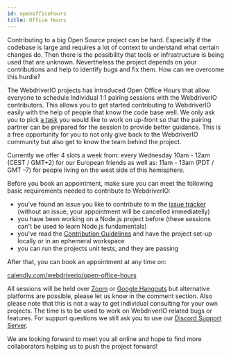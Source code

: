 ```yaml
---
id: openofficehours
title: Office Hours
---
```


Contributing to a big Open Source project can be hard. Especially if the codebase is large and requires a lot of context to understand what certain changes do. Then there is the possibility that tools or infrastructure is being used that are unknown. Nevertheless the project depends on your contributions and help to identify bugs and fix them. How can we overcome this hurdle?

The WebdriverIO projects has introduced Open Office Hours that allow everyone to schedule individual 1:1 pairing sessions with the WebdriverIO contributors. This allows you to get started contributing to WebdriverIO easily with the help of people that know the code base well. We only ask you to pick [a task](https://github.com/webdriverio/webdriverio/issues?q=is%3Aissue+is%3Aopen+sort%3Aupdated-desc+label%3Afirst-timers-only) you would like to work on up-front so that the pairing partner can be prepared for the session to provide better guidance. This is a free opportunity for you to not only give back to the WebdriverIO community but also get to know the team behind the project.

Currently we offer 4 slots a week from: every Wednesday 10am - 12am (CEST / GMT+2) for our European friends as well as: 11am - 13am (PDT / GMT -7) for people living on the west side of this hemisphere.

Before you book an appointment, make sure you can meet the following basic requirements needed to contribute to WebdriverIO:

- you've found an issue you like to contribute to in the [issue tracker](https://github.com/webdriverio/webdriverio/issues) (without an issue, your appointment will be cancelled immediatelly)
- you have been working on a Node.js project before (these sessions can't be used to learn Node.js fundamentals)
- you've read the [Contribution Guidelines](https://github.com/webdriverio/webdriverio/blob/main/CONTRIBUTING.md#set-up-project) and have the project set-up locally or in an ephemeral workspace
- you can run the projects unit tests, and they are passing

After that, you can book an appointment at any time on:

[calendly.com/webdriverio/open-office-hours](https://calendly.com/webdriverio/open-office-hours)

All sessions will be held over [Zoom](https://zoom.us/) or [Google Hangouts](https://hangouts.google.com/) but alternative platforms are possible, please let us know in the comment section. Also please note that this is not a way to get individual consulting for your own projects. The time is to be used to work on WebdriverIO related bugs or features. For support questions we still ask you to use our [Discord Support Server](https://discord.webdriver.io).

We are looking forward to meet you all online and hope to find more collaborators helping us to push the project forward!

